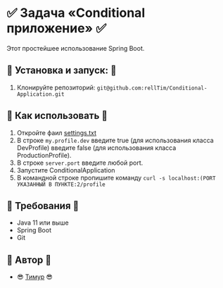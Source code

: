 # :white_check_mark: Задача «Conditional приложение» :white_check_mark:

Этот простейшее использование Spring Boot.

## :red_circle: Установка и запуск: :red_circle:

1. Клонируйте репозиторий: `git@github.com:rellTim/Conditional-Application.git`

## :red_circle: Как использовать :red_circle:

1. Откройте фаил [settings.txt](https://github.com/rellTim/Conditional-Application/blob/main/src/main/resources/application.properties)
2. В строке `my.profile.dev` введите true (для использования класса DevProfile) введите false (для использования класса ProductionProfile).
3. В строке `server.port` введите любой port.
4. Запустите ConditionalApplication
5. В командной строке пропишите команду `curl -s localhost:(PORT УКАЗАННЫЙ В ПУНКТЕ:2/profile`
   
## :red_circle: Требования :red_circle:

- Java 11 или выше
- Spring Boot
- Git

## :red_circle: Автор :red_circle:

- :sunglasses: [Тимур](https://github.com/rellTim) :sunglasses:

